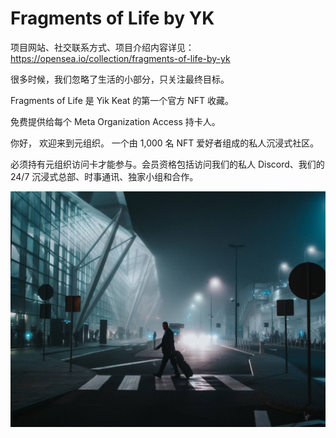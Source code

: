 # Fragments of Life by YK

项目网站、社交联系方式、项目介绍内容详见：https://opensea.io/collection/fragments-of-life-by-yk

很多时候，我们忽略了生活的小部分，只关注最终目标。

Fragments of Life 是 Yik Keat 的第一个官方 NFT 收藏。

免费提供给每个 Meta Organization Access 持卡人。

你好， 欢迎来到元组织。
一个由 1,000 名 NFT 爱好者组成的私人沉浸式社区。 

必须持有元组织访问卡才能参与。会员资格包括访问我们的私人 Discord、我们的 24/7 沉浸式总部、时事通讯、独家小组和合作。

![nft](01.jpg)

